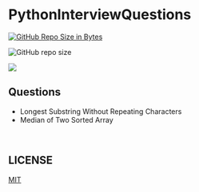 # PythonInterviewQuestions
[![GitHub Repo Size in Bytes](https://img.shields.io/github/languages/code-size/cjl4945/PythonInterviewQuestions)](https://github.com/cjl4945/PythonInterviewQuestions)

![GitHub repo size](https://img.shields.io/github/repo-size/cjl4945/PythonInterviewQuestions)




<img src="./7Zeg.gif">

<br>


## Questions

* Longest Substring Without Repeating Characters 
* Median of Two Sorted Array



<br>

## LICENSE

[MIT]('./LICENSE.md')
